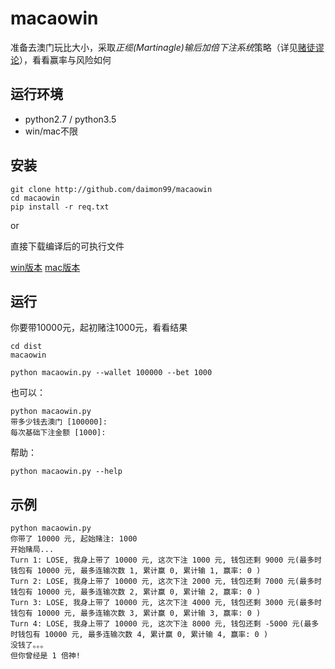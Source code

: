 # macaowin
准备去澳门玩比大小，采取*正缆(Martinagle)输后加倍下注系统*策略（详见[赌徒谬论](http://baike.baidu.com/link?url=EarWTdUIPjB6GVJPVigSUdR-x3Wegg-1iP4_qi58SPODLRsUH2Ci8ptwYdjmsWwe09_DprV7KtnLyflzFGP0uq)），看看赢率与风险如何

## 运行环境
* python2.7 / python3.5
* win/mac不限

## 安装

```
git clone http://github.com/daimon99/macaowin
cd macaowin
pip install -r req.txt
```

or

直接下载编译后的可执行文件

[win版本](http://github.com/daimon99/macaowin/dist/macaowin.zip)
[mac版本](http://github.com/daimon99/macaowin/dist/macaowin)

## 运行

你要带10000元，起初赌注1000元，看看结果
```
cd dist
macaowin
```

```
python macaowin.py --wallet 100000 --bet 1000
```

也可以：
```
python macaowin.py
带多少钱去澳门 [100000]:
每次基础下注金额 [1000]:
```

帮助：
```
python macaowin.py --help
```

## 示例
```
python macaowin.py
你带了 10000 元, 起始赌注: 1000
开始赌局...
Turn 1: LOSE, 我身上带了 10000 元, 这次下注 1000 元, 钱包还剩 9000 元(最多时钱包有 10000 元, 最多连输次数 1, 累计赢 0, 累计输 1, 赢率: 0 )
Turn 2: LOSE, 我身上带了 10000 元, 这次下注 2000 元, 钱包还剩 7000 元(最多时钱包有 10000 元, 最多连输次数 2, 累计赢 0, 累计输 2, 赢率: 0 )
Turn 3: LOSE, 我身上带了 10000 元, 这次下注 4000 元, 钱包还剩 3000 元(最多时钱包有 10000 元, 最多连输次数 3, 累计赢 0, 累计输 3, 赢率: 0 )
Turn 4: LOSE, 我身上带了 10000 元, 这次下注 8000 元, 钱包还剩 -5000 元(最多时钱包有 10000 元, 最多连输次数 4, 累计赢 0, 累计输 4, 赢率: 0 )
没钱了。。。
但你曾经是 1 倍神!
```
